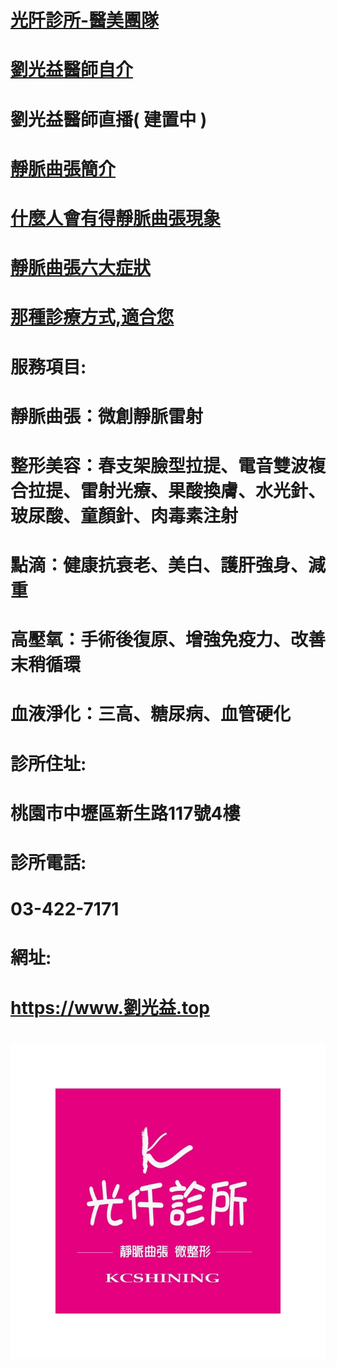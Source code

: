 
# <a href="https://www.dr-beauty.net">光阡診所-醫美團隊</a>


# <a href="https://www.youtube.com/watch?v=8LKCkaESDI0">劉光益醫師自介</a>
# 劉光益醫師直播( 建置中 )
# <a href="https://www.youtube.com/watch?v=e92u1rKs6iI">靜脈曲張簡介</a>
# <a href="https://www.youtube.com/watch?v=umoMYHg6jAg">什麼人會有得靜脈曲張現象</a>
# <a href="https://www.youtube.com/watch?v=ScHCREHLzak">靜脈曲張六大症狀</a>
# <a href="https://www.youtube.com/watch?v=ogxEJvNe_AQ">那種診療方式,適合您</a>


# 服務項目:
# 靜脈曲張：微創靜脈雷射

# 整形美容：春支架臉型拉提、電音雙波複合拉提、雷射光療、果酸換膚、水光針、玻尿酸、童顏針、肉毒素注射

# 點滴：健康抗衰老、美白、護肝強身、減重

# 高壓氧：手術後復原、增強免疫力、改善末稍循環

# 血液淨化：三高、糖尿病、血管硬化

# 診所住址: 
# 桃園市中壢區新生路117號4樓
# 診所電話: 
# 03-422-7171
# 網址: 
# https://www.劉光益.top
# <img src="光阡logo.jpg">
